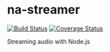 # na-streamer
[![Build Status](https://travis-ci.org/d3spis3d/na-streamer.svg?branch=master)](https://travis-ci.org/d3spis3d/na-streamer)
[![Coverage Status](https://coveralls.io/repos/d3spis3d/na-streamer/badge.svg?branch=master&service=github)](https://coveralls.io/github/d3spis3d/na-streamer?branch=master)

Streaming audio with Node.js
